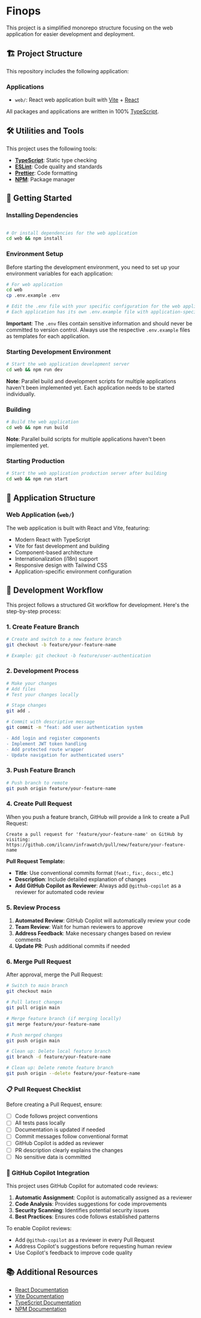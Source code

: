 # Finops

This project is a simplified monorepo structure focusing on the web application for easier development and deployment.

## 🏗️ Project Structure

This repository includes the following application:

### Applications
- `web/`: React web application built with [Vite](https://vitejs.dev/) + [React](https://reactjs.org/)

All packages and applications are written in 100% [TypeScript](https://www.typescriptlang.org/).

## 🛠️ Utilities and Tools

This project uses the following tools:

- **[TypeScript](https://www.typescriptlang.org/)**: Static type checking
- **[ESLint](https://eslint.org/)**: Code quality and standards
- **[Prettier](https://prettier.io)**: Code formatting
- **[NPM](https://www.npmjs.com/)**: Package manager

## 🚀 Getting Started

### Installing Dependencies

```bash

# Or install dependencies for the web application
cd web && npm install
```

### Environment Setup

Before starting the development environment, you need to set up your environment variables for each application:

```bash
# For web application
cd web
cp .env.example .env

# Edit the .env file with your specific configuration for the web application
# Each application has its own .env.example file with application-specific variables
```

**Important**: The `.env` files contain sensitive information and should never be committed to version control. Always use the respective `.env.example` files as templates for each application.

### Starting Development Environment

```bash
# Start the web application development server
cd web && npm run dev
```

**Note**: Parallel build and development scripts for multiple applications haven't been implemented yet. Each application needs to be started individually.

### Building

```bash
# Build the web application
cd web && npm run build
```

**Note**: Parallel build scripts for multiple applications haven't been implemented yet.

### Starting Production

```bash
# Start the web application production server after building
cd web && npm run start
```

## 📁 Application Structure

### Web Application (`web/`)
The web application is built with React and Vite, featuring:
- Modern React with TypeScript
- Vite for fast development and building
- Component-based architecture
- Internationalization (i18n) support
- Responsive design with Tailwind CSS
- Application-specific environment configuration

## 🔄 Development Workflow

This project follows a structured Git workflow for development. Here's the step-by-step process:

### 1. Create Feature Branch

```bash
# Create and switch to a new feature branch
git checkout -b feature/your-feature-name

# Example: git checkout -b feature/user-authentication
```

### 2. Development Process

```bash
# Make your changes
# Add files
# Test your changes locally

# Stage changes
git add .

# Commit with descriptive message
git commit -m "feat: add user authentication system

- Add login and register components
- Implement JWT token handling
- Add protected route wrapper
- Update navigation for authenticated users"
```

### 3. Push Feature Branch

```bash
# Push branch to remote
git push origin feature/your-feature-name
```

### 4. Create Pull Request

When you push a feature branch, GitHub will provide a link to create a Pull Request:

```
Create a pull request for 'feature/your-feature-name' on GitHub by visiting:
https://github.com/ilcann/infrawatch/pull/new/feature/your-feature-name
```

**Pull Request Template:**
- **Title**: Use conventional commits format (`feat:`, `fix:`, `docs:`, etc.)
- **Description**: Include detailed explanation of changes
- **Add GitHub Copilot as Reviewer**: Always add `@github-copilot` as a reviewer for automated code review

### 5. Review Process

1. **Automated Review**: GitHub Copilot will automatically review your code
2. **Team Review**: Wait for human reviewers to approve
3. **Address Feedback**: Make necessary changes based on review comments
4. **Update PR**: Push additional commits if needed

### 6. Merge Pull Request

After approval, merge the Pull Request:

```bash
# Switch to main branch
git checkout main

# Pull latest changes
git pull origin main

# Merge feature branch (if merging locally)
git merge feature/your-feature-name

# Push merged changes
git push origin main

# Clean up: Delete local feature branch
git branch -d feature/your-feature-name

# Clean up: Delete remote feature branch
git push origin --delete feature/your-feature-name
```

### 📋 Pull Request Checklist

Before creating a Pull Request, ensure:

- [ ] Code follows project conventions
- [ ] All tests pass locally
- [ ] Documentation is updated if needed
- [ ] Commit messages follow conventional format
- [ ] GitHub Copilot is added as reviewer
- [ ] PR description clearly explains the changes
- [ ] No sensitive data is committed

### 🤖 GitHub Copilot Integration

This project uses GitHub Copilot for automated code reviews:

1. **Automatic Assignment**: Copilot is automatically assigned as a reviewer
2. **Code Analysis**: Provides suggestions for code improvements
3. **Security Scanning**: Identifies potential security issues
4. **Best Practices**: Ensures code follows established patterns

To enable Copilot reviews:
- Add `@github-copilot` as a reviewer in every Pull Request
- Address Copilot's suggestions before requesting human review
- Use Copilot's feedback to improve code quality

## 📚 Additional Resources

- [React Documentation](https://reactjs.org/)
- [Vite Documentation](https://vitejs.dev/)
- [TypeScript Documentation](https://www.typescriptlang.org/)
- [NPM Documentation](https://docs.npmjs.com/)
